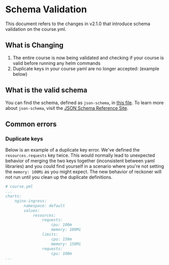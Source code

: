 # Schema Validation
This document refers to the changes in v2.1.0 that introduce schema validation on the course.yml.

## What is Changing
1. The entire course is now being validated and checking if your course is valid before running any helm commands
2. Duplicate keys in your course yaml are no longer accepted: (example below)

## What is the valid schema
You can find the schema, defined as `json-schema`, in [this file](https://github.com/FairwindsOps/reckoner/blob/master/reckoner/assets/course.schema.json). To learn more about `json-schema`, visit the [JSON Schema Reference Site](https://json-schema.org/understanding-json-schema/reference/index.html).

## Common errors
### Duplicate keys
Below is an example of a duplicate key error. We've defined the `resources.requests` key twice. This would normally lead to unexpected behavior of merging the two keys together (inconsistent between yaml libraries) and you could find yourself in a scenario where you're not setting the `memory: 100Mi` as you might expect. The new behavior of reckoner will not run until you clean up the duplicate definitions.

```yaml
# course.yml
...
charts:
    nginx-ingress:
        namespace: default
        values:
            resources:
                requests:
                    cpu: 100m
                    memory: 100Mi
                limits:
                    cpu: 150m
                    memory: 150Mi
                requests:
                    cpu: 100m
...
```
